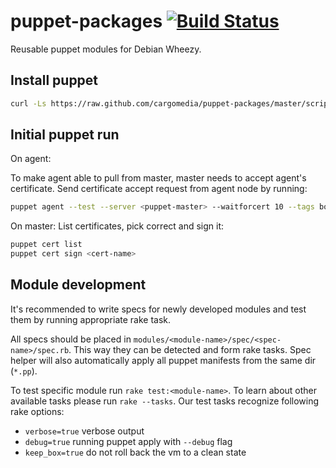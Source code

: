 puppet-packages [![Build Status](https://travis-ci.org/cargomedia/puppet-packages.png?branch=master)](https://travis-ci.org/cargomedia/puppet-packages)
===============
Reusable puppet modules for Debian Wheezy.

Install puppet
--------------
```sh
curl -Ls https://raw.github.com/cargomedia/puppet-packages/master/scripts/puppet-install.sh | bash
```

Initial puppet run
------------------
On agent:

To make agent able to pull from master, master needs to accept agent's certificate.
Send certificate accept request from agent node by running:
```sh
puppet agent --test --server <puppet-master> --waitforcert 10 --tags bootstrap
```


On master:
List certificates, pick correct and sign it:
```sh
puppet cert list
puppet cert sign <cert-name>
```

Module development
------------------
It's recommended to write specs for newly developed modules and test them by running appropriate rake task.

All specs should be placed in `modules/<module-name>/spec/<spec-name>/spec.rb`. This way they can be detected and form rake tasks.
Spec helper will also automatically apply all puppet manifests from the same dir (`*.pp`).

To test specific module run `rake test:<module-name>`. To learn about other available tasks please run `rake --tasks`.
Our test tasks recognize following rake options:
- `verbose=true` verbose output
- `debug=true` running puppet apply with `--debug` flag
- `keep_box=true` do not roll back the vm to a clean state
